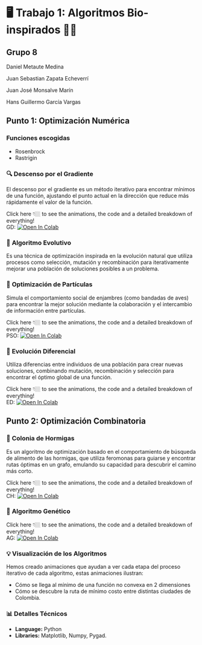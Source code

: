 # 🖥️  **Trabajo 1: Algoritmos Bio-inspirados** 🐍🧬
## **Grupo 8**
Daniel Metaute Medina

Juan Sebastian Zapata Echeverrí

Juan José Monsalve Marín

Hans Guillermo García Vargas


## Punto 1: Optimización Numérica

### **Funciones escogidas**
- Rosenbrock
- Rastrigin

### 🔍 **Descenso por el Gradiente**
El descenso por el gradiente es un método iterativo para encontrar mínimos de una función, ajustando el punto actual en la dirección que reduce más rápidamente el valor de la función.

Click here 👇🏼 to see the animations, the code and a detailed breakdown of everything!  
GD: <a href="https://colab.research.google.com/github/metaute73/Trabajo-01-RNA-corregido/blob/main/Punto_1_Optimizaci%C3%B3n_Num%C3%A9rica/Gradient_Descent___Evolution_Algorithms.ipynb"><img src="https://colab.research.google.com/assets/colab-badge.svg" alt="Open In Colab"/></a>


### 🐛 **Algoritmo Evolutivo**
Es una técnica de optimización inspirada en la evolución natural que utiliza procesos como selección, mutación y recombinación para iterativamente mejorar una población de soluciones posibles a un problema.


### 🦅 **Optimización de Partículas**
Simula el comportamiento social de enjambres (como bandadas de aves) para encontrar la mejor solución mediante la colaboración y el intercambio de información entre partículas.

Click here 👇🏼 to see the animations, the code and a detailed breakdown of everything!  
PSO: <a href="https://colab.research.google.com/github/metaute73/Trabajo-01-RNA-corregido/blob/main/Punto_1_Optimizaci%C3%B3n_Num%C3%A9rica/Particle_Swarm_Optimization_(PSO).ipynb" target="_parent"><img src="https://colab.research.google.com/assets/colab-badge.svg" alt="Open In Colab"/></a>

### 🦋 **Evolución Diferencial**
Utiliza diferencias entre individuos de una población para crear nuevas soluciones, combinando mutación, recombinación y selección para encontrar el óptimo global de una función.

Click here 👇🏼 to see the animations, the code and a detailed breakdown of everything!  
ED: <a href="https://colab.research.google.com/github/metaute73/Trabajo-01-RNA-corregido/blob/main/Punto_1_Optimizaci%C3%B3n_Num%C3%A9rica/Evoluci%C3%B3n_Diferencial.ipynb"><img src="https://colab.research.google.com/assets/colab-badge.svg" alt="Open In Colab"/></a>

## Punto 2: Optimización Combinatoria

### 🐜 **Colonia de Hormigas**
Es un algoritmo de optimización basado en el comportamiento de búsqueda de alimento de las hormigas, que utiliza feromonas para guiarse y encontrar rutas óptimas en un grafo, emulando su capacidad para descubrir el camino más corto.

Click here 👇🏼 to see the animations, the code and a detailed breakdown of everything!  
CH: <a href="https://colab.research.google.com/github/metaute73/Trabajo-01-RNA-corregido/blob/main/Punto_2_Optimizaci%C3%B3n_Combinatoria/Colonia_de_Hormigas.ipynb" target="_parent"><img src="https://colab.research.google.com/assets/colab-badge.svg" alt="Open In Colab"/></a>

### 🔄 **Algoritmo Genético**

Click here 👇🏼 to see the animations, the code and a detailed breakdown of everything!  
AG: <a href="https://colab.research.google.com/github/metaute73/Trabajo-01-RNA-corregido/blob/main/Punto_2_Optimizaci%C3%B3n_Combinatoria/Algoritmo_Gen%C3%A9tico.ipynb" target="_parent"><img src="https://colab.research.google.com/assets/colab-badge.svg" alt="Open In Colab"/></a>

### 💡 **Visualización de los Algoritmos**
Hemos creado animaciones que ayudan a ver cada etapa del proceso iterativo de cada algoritmo, estas animaciones ilustran:
- Cómo se llega al mínimo de una función no convexa en 2 dimensiones
- Cómo se descubre la ruta de mínimo costo entre distintas ciudades de Colombia.

### 📊 **Detalles Técnicos**
- **Language:** Python
- **Libraries:** Matplotlib, Numpy, Pygad.
